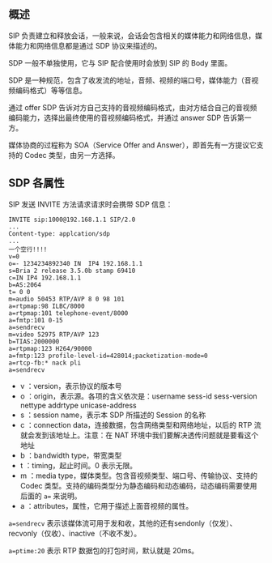 ## 概述

SIP 负责建立和释放会话，一般来说，会话会包含相关的媒体能力和网络信息，媒体能力和网络信息都是通过 SDP 协议来描述的。

SDP 一般不单独使用，它与 SIP 配合使用时会放到 SIP 的 Body 里面。

SDP 是一种规范，包含了收发流的地址，音频、视频的端口号，媒体能力（音视频编码格式）等等信息。

通过 offer SDP 告诉对方自己支持的音视频编码格式，由对方结合自己的音视频编码能力，选择出最终使用的音视频编码格式，并通过 answer SDP 告诉第一方。

媒体协商的过程称为 SOA（Service Offer and Answer），即首先有一方提议它支持的 Codec 类型，由另一方选择。

## SDP 各属性

SIP 发送 INVITE 方法请求请求时会携带 SDP 信息：

```
INVITE sip:1000@192.168.1.1 SIP/2.0
...
Content-type: applcation/sdp
...
一个空行!!!!
v=0
o=- 1234234892340 IN  IP4 192.168.1.1
s=Bria 2 release 3.5.0b stamp 69410
c=IN IP4 192.168.1.1
b=AS:2064
t= 0 0
m=audio 50453 RTP/AVP 8 0 98 101
a=rtpmap:98 ILBC/8000
a=rtpmap:101 telephone-event/8000
a=fmtp:101 0-15
a=sendrecv
m=video 52975 RTP/AVP 123
b=TIAS:2000000
a=rtpmap:123 H264/90000
a=fmtp:123 profile-level-id=428014;packetization-mode=0
a=rtcp-fb:* nack pli
a=sendrecv
```

* v  ：version，表示协议的版本号
* o  ：origin，表示源。各项的含义依次是：username sess-id sess-version nettype addrtype unicase-address
* s  ：session name，表示本 SDP 所描述的 Session 的名称
* c  ：connection data，连接数据，包含网络类型和网络地址，以后的 RTP 流就会发到该地址上。注意：在 NAT 环境中我们要解决透传问题就是要看这个地址
* b  ：bandwidth type，带宽类型
* t  ：timing，起止时间。0 表示无限。
* m  ：media type，媒体类型。包含音视频类型、端口号、传输协议、支持的 Codec 类型。支持的编码类型分为静态编码和动态编码，动态编码需要使用后面的 `a=` 来说明。
* a  ：attributes，属性，它用于描述上面音视频的属性。

`a=sendrecv` 表示该媒体流可用于发和收，其他的还有sendonly（仅发）、recvonly（仅收）、inactive（不收不发）。

`a=ptime:20` 表示 RTP 数据包的打包时间，默认就是 20ms。
